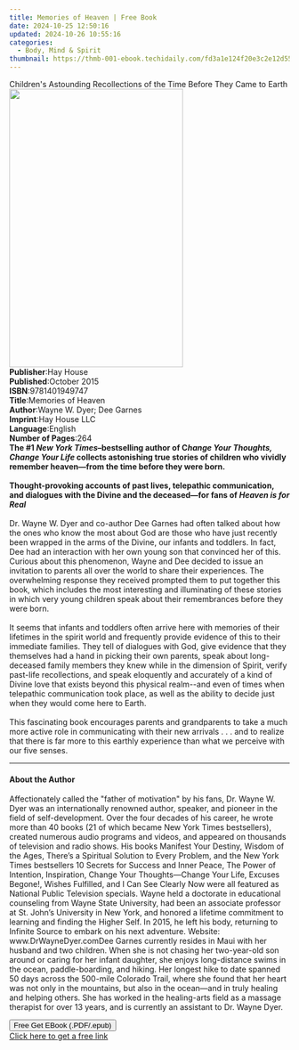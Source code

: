 ```yaml
---
title: Memories of Heaven | Free Book
date: 2024-10-25 12:50:16
updated: 2024-10-26 10:55:16
categories:
  - Body, Mind & Spirit
thumbnail: https://thmb-001-ebook.techidaily.com/fd3a1e124f20e3c2e12d55251b2132e14bd4ffe72ee1e2156692758b8158a7d7.jpg
---
```

<main id="book-container">
  <div class="flex flex-col">
    <div class="book-brief flex-1 py-6 px-4 sm:p-6 md:py-10 md:px-8">
      <!-- brief-->
      <div class="book-brief-main">
        Children's Astounding Recollections of the Time Before They Came to
        Earth
      </div>
    </div>
    <div
      class="book-meta-info flex-1 grid gap-4 col-start-1 col-end-3 row-start-1 sm:mb-6 sm:grid-cols-4 lg:gap-6 lg:col-start-2 lg:row-end-6 lg:row-span-6 lg:mb-0"
    >
      <div
        class="book-meta-info-left place-content-center mt-4 p-4 text-sm leading-6 col-start-2 col-span-2 dark:text-slate-400"
      >
        <img
          class="w-full h-500 object-cover rounded-lg sm:h-255 sm:col-span-2 lg:col-span-full"
          src="https://img-001-ebook.techidaily.com/fc3354bcd71b890777a19450999fbc2a69b49b072fc53fddfbc25afdd3c555ae.jpg"
          alt=""
          width="312"
          height="500"
        />
      </div>
      <div
        class="book-meta-info-right mt-2 col-start-1 row-start-2 col-span-3 self-center"
      >
        <!-- meta data  -->
        <div class="flex flex-col px-4 md:px-8">
          <div class="flex-1">
            <strong>Publisher</strong>:<span class="px-2">Hay House</span>
          </div>
          <div class="flex-1">
            <strong>Published</strong>:<span class="px-2">October 2015</span>
          </div>
          <div class="flex-1">
            <strong>ISBN</strong>:<span class="px-2">9781401949747</span>
          </div>
          <div class="flex-1">
            <strong>Title</strong>:<span class="px-2">Memories of Heaven</span>
          </div>
          <div class="flex-1">
            <strong>Author</strong>:<span class="px-2"
              >Wayne W. Dyer; Dee Garnes</span
            >
          </div>
          <div class="flex-1">
            <strong>Imprint</strong>:<span class="px-2">Hay House LLC</span>
          </div>
          <div class="flex-1">
            <strong>Language</strong>:<span class="px-2">English</span>
          </div>
          <div class="flex-1">
            <strong>Number of Pages</strong>:<span class="px-2">264</span>
          </div>
        </div>
      </div>
    </div>
    <div class="book-description flex-1 py-6 px-4 sm:p-6 md:py-10 md:px-8">
      <div class="book-description-main">
        <div accordion-content="" id="description">
          <b
            >The #1 <i>New York Times</i>–bestselling author of C<i
              >hange Your Thoughts, Change Your Life </i
            >collects astonishing true stories of children who vividly remember
            heaven—from the time before they were born.</b
          ><br />
          <b></b><br />
          <b
            >Thought-provoking accounts of past lives, telepathic communication,
            and dialogues with the Divine and the deceased—for fans of
            <i>Heaven is for Real</i></b
          ><br /><br />
          Dr. Wayne W. Dyer&nbsp;and co-author&nbsp;Dee Garnes&nbsp;had often
          talked about how the ones who know the most about God are those who
          have just recently been wrapped in the arms of the Divine, our infants
          and toddlers. In fact, Dee had an interaction with her own young son
          that convinced her of this. Curious about this phenomenon, Wayne and
          Dee decided to issue an invitation to parents all over the world to
          share their experiences. The overwhelming response they received
          prompted them to put together this book, which includes the most
          interesting and illuminating of these stories in which very young
          children speak about their remembrances before they were born.<br /><br />
          It seems that infants and toddlers often arrive here with memories of
          their lifetimes in the spirit world and frequently provide evidence of
          this to their immediate families. They tell of dialogues with God,
          give evidence that they themselves had a hand in picking their own
          parents, speak about long-deceased family members they knew while in
          the dimension of Spirit, verify past-life recollections, and speak
          eloquently and accurately of a kind of Divine love that exists beyond
          this physical realm--and even of times when telepathic communication
          took place, as well as the ability to decide just when they would come
          here to Earth.<br /><br />
          This fascinating book encourages parents and grandparents to take a
          much more active role in communicating with their new arrivals . . .
          and to realize that there is far more to this earthly experience than
          what we perceive with our five senses.
        </div>
        <div class="accordion-fader"></div>
      </div>
    </div>
    <div class="book-excerpts flex-1 py-6 px-4 sm:p-6 md:py-10 md:px-8">
      <!-- excerpts-->
      <div class="book-excerpts-main">
        <hr />
        <h4 class="placeholder placeholder-heading">
          <span>About the Author</span>
        </h4>
        <p>
          Affectionately called the "father of motivation" by his fans, Dr.
          Wayne W. Dyer was an internationally renowned author, speaker, and
          pioneer in the field of self-development. Over the four decades of his
          career, he wrote more than 40 books (21 of which became New York Times
          bestsellers), created numerous audio programs and videos, and appeared
          on thousands of television and radio shows. His books Manifest Your
          Destiny, Wisdom of the Ages, There’s a Spiritual Solution to Every
          Problem, and the New York Times bestsellers 10 Secrets for Success and
          Inner Peace, The Power of Intention, Inspiration, Change Your
          Thoughts—Change Your Life, Excuses Begone!, Wishes Fulfilled, and I
          Can See Clearly Now were all featured as National Public Television
          specials. Wayne held a doctorate in educational counseling from Wayne
          State University, had been an associate professor at St. John’s
          University in New York, and honored a lifetime commitment to learning
          and finding the Higher Self. In 2015, he left his body, returning to
          Infinite Source to embark on his next adventure. Website:
          www.DrWayneDyer.comDee Garnes currently resides in Maui with her
          husband and two children. When she is not chasing her two-year-old son
          around or caring for her infant daughter, she enjoys long-distance
          swims in the ocean, paddle-boarding, and hiking. Her longest hike to
          date spanned 50 days across the 500-mile Colorado Trail, where she
          found that her heart was not only in the mountains, but also in the
          ocean—and in truly healing and helping others. She has worked in the
          healing-arts field as a massage therapist for over 13 years, and is
          currently an assistant to Dr. Wayne Dyer.
        </p>
      </div>
    </div>
    <div
      class="book-about-author flex-1 py-6 px-4 sm:p-6 md:py-10 md:px-8"
    ></div>
    <div class="book-free-get flex-1 py-6 px-4 sm:p-6 md:py-10 md:px-8">
      <button
        id="btn-free-get"
        class="bg-blue-500 hover:bg-blue-700 text-white font-bold py-2 px-4 rounded"
      >
        Free Get EBook (.PDF/.epub)
      </button>
      <div id="countdown-display" class="px-2 text-lg mt-2"></div>
      <a
        id="free-link"
        class="hidden bg-blue-500 hover:bg-blue-700 text-white font-bold py-2 px-4 rounded"
        href="https://www.ebooks.com/en-us/book/96316657/memories-of-heaven/wayne-w-dyer/"
        target="_blank"
        >Click here to get a free link</a
      >
    </div>
    <script>
      let countdownTime = 0;
      let countdownInterval = null;
      document
        .getElementById('btn-free-get')
        .addEventListener('click', startCountdown);
      function startCountdown() {
        countdownTime = new Date().getTime() + 60000 * 3;
        countdownInterval = setInterval(updateCountdown, 1000);
        document.getElementById('btn-free-get').disabled = true;
        document
          .getElementById('btn-free-get')
          .classList.add('bg-gray-500', 'cursor-not-allowed');
      }
      function updateCountdown() {
        let currentTime = new Date().getTime();
        let timeLeft = countdownTime - currentTime;
        let secondsLeft = Math.floor(timeLeft / 1000);
        document.getElementById('countdown-display').innerHTML =
          `Remaining time: ${secondsLeft} seconds.`;
        if (secondsLeft <= 0) {
          clearInterval(countdownInterval);
          document.getElementById('btn-free-get').classList.add('hidden');
          document.getElementById('free-link').classList.remove('hidden');
          document.getElementById('countdown-display').innerHTML = '';
        }
      }
    </script>
  </div>
</main>

